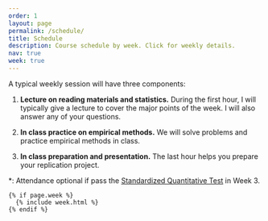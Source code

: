 ```yaml
---
order: 1
layout: page
permalink: /schedule/
title: Schedule
description: Course schedule by week. Click for weekly details.
nav: true
week: true
---
```


A typical weekly session will have three components:

1. **Lecture on reading materials and statistics.** During the first hour, I will typically give a lecture to cover the major points of the week. I will also answer any of your questions.

2. **In class practice on empirical methods.** We will solve problems and practice empirical methods in class.

3. **In class preparation and presentation.** The last hour helps you prepare your replication project.

\*\: Attendance optional if pass the [Standardized Quantitative Test](/test_quant/) in Week 3.

<div class="post">

    {% if page.week %}
      {% include week.html %}
    {% endif %}

</div>
